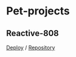 # Pet-projects
## Reactive-808
[Deploy](https://mvpkx.github.io/reactive-808/) / [Repository](https://github.com/mvpkx/reactive-808)
